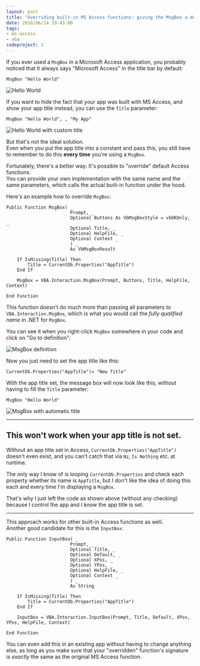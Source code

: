 ```yaml
---
layout: post
title: "Overriding built-in MS Access functions: giving the MsgBox a default title" 
date: 2016/06/14 19:43:00
tags:
- ms-access
- vba
codeproject: 1
---
```


If you ever used a `MsgBox` in a Microsoft Access application, you probably noticed that it always says "Microsoft Access" in the title bar by default:

    MsgBox "Hello World"
    
![Hello World](/img/ms-access-msgbox1.png)

If you want to hide the fact that your app was built with MS Access, and show your app title instead, you can use the `Title` parameter:

    MsgBox "Hello World", , "My App"
    
![Hello World with custom title](/img/ms-access-msgbox2.png)

But that's not the ideal solution.  
Even when you put the app title into a constant and pass this, you still have to remember to do this **every time** you're using a `MsgBox`.

Fortunately, there's a better way: It's possible to "override" default Access functions.  
You can provide your own implementation with the same name and the same parameters, which calls the actual built-in function under the hood.

Here's an example how to override `MsgBox`:


    Public Function MsgBox( _
                            Prompt, _
                            Optional Buttons As VbMsgBoxStyle = vbOKOnly, _
                            Optional Title, _
                            Optional HelpFile, _
                            Optional Context _
                            ) _
                            As VbMsgBoxResult

        If IsMissing(Title) Then
            Title = CurrentDb.Properties("AppTitle")
        End If

        MsgBox = VBA.Interaction.MsgBox(Prompt, Buttons, Title, HelpFile, Context)

    End Function

This function doesn't do much more than passing all parameters to `VBA.Interaction.MsgBox`, which is what you would call the *fully qualified name* in .NET for `MsgBox`.

You can see it when you right-click `MsgBox` somewhere in your code and click on "Go to definition":

![MsgBox definition](/img/ms-access-msgbox3.png)


Now you just need to set the app title like this:

    CurrentDb.Properties("AppTitle")= "New Title"
    
With the app title set, the message box will now look like this, without having to fill the `Title` parameter:

    MsgBox "Hello World"


![MsgBox with automatic title](/img/ms-access-msgbox4.png)


---

## This won't work when your app title is not set.

Without an app title set in Access, `CurrentDb.Properties("AppTitle")` doesn't even exist, and you can't catch that via `Nz`, `Is Nothing` etc. at runtime.

The only way I know of is looping `CurrentDb.Properties` and check each property whether its name is `AppTitle`, but I don't like the idea of doing this each and every time I'm displaying a `MsgBox`.

That's why I just left the code as shown above (without any checking) because I control the app and I *know* the app title is set.

---

This approach works for other built-in Access functions as well.  
Another good candidate for this is the `InputBox`:

	Public Function InputBox( _
	                        Prompt, _
	                        Optional Title, _
	                        Optional Default, _
	                        Optional XPos, _
	                        Optional YPos, _
	                        Optional HelpFile, _
	                        Optional Context _
	                        ) _
	                        As String
	                        
	    If IsMissing(Title) Then
	        Title = CurrentDb.Properties("AppTitle")
	    End If
	    
	    InputBox = VBA.Interaction.InputBox(Prompt, Title, Default, XPos, YPos, HelpFile, Context)
	    
	End Function

You can even add this in an existing app without having to change anything else, as long as you make sure that your "overridden" function's signature is *exactly* the same as the original MS Access function.

